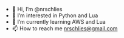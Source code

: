 - 👋 Hi, I’m @nrschlies
- 👀 I’m interested in Python and Lua
- 🌱 I’m currently learning AWS and Lua
- 📫 How to reach me nrschlies@gmail.com

<!---
nrschlies/nrschlies is a ✨ special ✨ repository because its `README.md` (this file) appears on your GitHub profile.
You can click the Preview link to take a look at your changes.
--->
